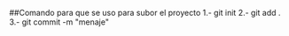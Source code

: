 ##Comando para que se uso para subor el proyecto
1.- git init
2.- git add .
3.- git commit -m "menaje"
